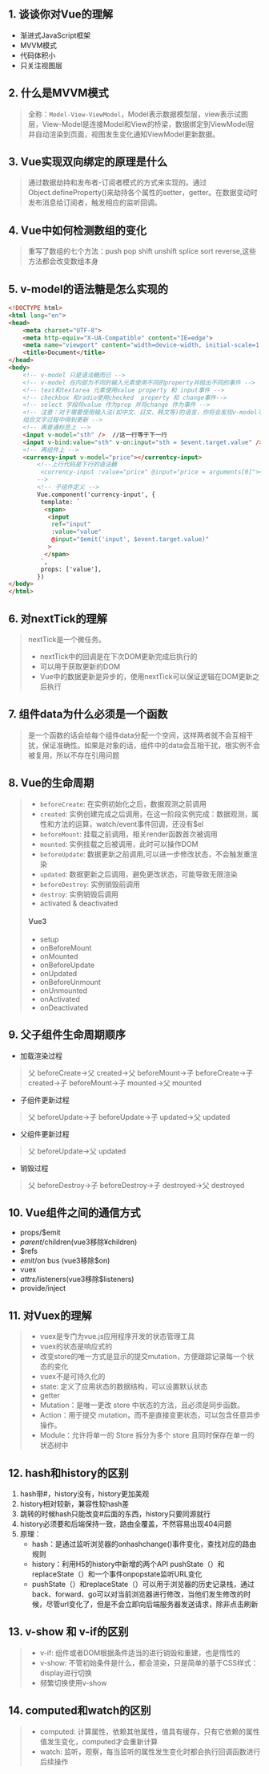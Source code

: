 ## 1. 谈谈你对Vue的理解
* 渐进式JavaScript框架
* MVVM模式
* 代码体积小
* 只关注视图层

## 2. 什么是MVVM模式
> 全称：`Model-View-ViewModel`，Model表示数据模型层，view表示试图层，View-Model是连接Model和View的桥梁，数据绑定到ViewModel层并自动渲染到页面，视图发生变化通知ViewModel更新数据。

## 3. Vue实现双向绑定的原理是什么

> 通过数据劫持和发布者-订阅者模式的方式来实现的。通过Object.defineProperty()来劫持各个属性的setter，getter。在数据变动时发布消息给订阅者，触发相应的监听回调。

## 4. Vue中如何检测数组的变化
> 重写了数组的七个方法：push pop shift unshift splice sort reverse,这些方法都会改变数组本身

## 5. v-model的语法糖是怎么实现的
```html
<!DOCTYPE html>
<html lang="en">
<head>
    <meta charset="UTF-8">
    <meta http-equiv="X-UA-Compatible" content="IE=edge">
    <meta name="viewport" content="width=device-width, initial-scale=1.0">
    <title>Document</title>
</head>
<body>
    <!-- v-model 只是语法糖而已 -->
    <!-- v-model 在内部为不同的输入元素使用不同的property并抛出不同的事件 -->
    <!-- text和textarea 元素使用value property 和 input事件 -->
    <!-- checkbox 和radio使用checked  property 和 change事件-->
    <!-- select 字段将value 作为prop 并将change 作为事件 -->
    <!-- 注意：对于需要使用输入法(如中文、日文、韩文等)的语言，你将会发现v-model不会再输入法
    组合文字过程中得到更新 -->
    <!-- 再普通标签上 -->
    <input v-model="sth" />  //这一行等于下一行
    <input v-bind:value="sth" v-on:input="sth = $event.target.value" />
    <!-- 再组件上 -->
    <currency-input v-model="price"></currentcy-input>
        <!--上行代码是下行的语法糖
         <currency-input :value="price" @input="price = arguments[0]"></currency-input>
        --> 
        <!-- 子组件定义 -->
        Vue.component('currency-input', {
         template: `
          <span>
           <input
            ref="input"
            :value="value"
            @input="$emit('input', $event.target.value)"
           >
          </span>
         `,
         props: ['value'],
        })   
</body>
</html>
```
## 6. 对nextTick的理解
> nextTick是一个微任务。
> * nextTick中的回调是在下次DOM更新完成后执行的
> * 可以用于获取更新的DOM
> * Vue中的数据更新是异步的，使用nextTick可以保证逻辑在DOM更新之后执行

## 7. 组件data为什么必须是一个函数
> 是一个函数的话会给每个组件data分配一个空间，这样两者就不会互相干扰，保证准确性。如果是对象的话，组件中的data会互相干扰，根实例不会被复用，所以不存在引用问题
## 8. Vue的生命周期
> * `beforeCreate`: 在实例初始化之后，数据观测之前调用
> * `created`: 实例创建完成之后调用，在这一阶段实例完成：数据观测，属性和方法的运算，watch/event事件回调，还没有$el
> * `beforeMount`: 挂载之前调用，相关render函数首次被调用
> * `mounted`: 实例挂载之后被调用，此时可以操作DOM
> * `beforeUpdate`: 数据更新之前调用,可以进一步修改状态，不会触发重渲染
> * `updated`: 数据更新之后调用，避免更改状态，可能导致无限渲染
> * `beforeDestroy`: 实例销毁前调用
> * `destroy`: 实例销毁后调用
> * activated & deactivated
> #### Vue3
> * setup
> * onBeforeMount
> * onMounted
> * onBeforeUpdate
> * onUpdated
> * onBeforeUnmount
> * onUnmounted
> * onActivated
> * onDeactivated

## 9. 父子组件生命周期顺序
* 加载渲染过程

> 父 beforeCreate->父 created->父 beforeMount->子 beforeCreate->子 created->子 beforeMount->子 mounted->父 mounted

* 子组件更新过程

> 父 beforeUpdate->子 beforeUpdate->子 updated->父 updated

* 父组件更新过程

> 父 beforeUpdate->父 updated

* 销毁过程

> 父 beforeDestroy->子 beforeDestroy->子 destroyed->父 destroyed

## 10. Vue组件之间的通信方式
* props/$emit
* $parent/$children(vue3移除¥children)
* $refs
* $emit/$on bus (vue3移除$on)
* vuex
* $attrs/$listeners(vue3移除$listeners)
* provide/inject

## 11. 对Vuex的理解
> * vuex是专门为vue.js应用程序开发的状态管理工具
> * vuex的状态是响应式的
> * 改变store的唯一方式是显示的提交mutation，方便跟踪记录每一个状态的变化
> * vuex不是可持久化的
> * state: 定义了应用状态的数据结构，可以设置默认状态
> * getter
> * Mutation：是唯一更改 store 中状态的方法，且必须是同步函数。
> * Action：用于提交 mutation，而不是直接变更状态，可以包含任意异步操作。
> * Module：允许将单一的 Store 拆分为多个 store 且同时保存在单一的状态树中

## 12. hash和history的区别
1. hash带#，history没有，history更加美观
2. history相对较新，兼容性较hash差
3. 跳转的时候hash只能改变#后面的东西，history只要同源就行
4. history必须要和后端保持一致，路由全覆盖，不然容易出现404问题
5. 原理：
    * hash：是通过监听浏览器的onhashchange()事件变化，查找对应的路由规则
    * history：利用H5的history中新增的两个API pushState（）和replaceState（）和一个事件onpopstate监听URL变化
    * pushState（）和replaceState（）可以用于浏览器的历史记录栈，通过back、forward、go可以对当前浏览器进行修改，当他们发生修改的时候，尽管url变化了，但是不会立即向后端服务器发送请求，除非点击刷新

## 13. v-show 和 v-if的区别
> * v-if: 组件或者DOM根据条件适当的进行销毁和重建，也是惰性的
> * v-show: 不管初始条件是什么，都会渲染，只是简单的基于CSS样式：display进行切换
> * 频繁切换使用v-show

## 14. computed和watch的区别
> * computed: 计算属性，依赖其他属性，值具有缓存，只有它依赖的属性值发生变化，computed才会重新计算
> * watch: 监听，观察，每当监听的属性发生变化时都会执行回调函数进行后续操作
